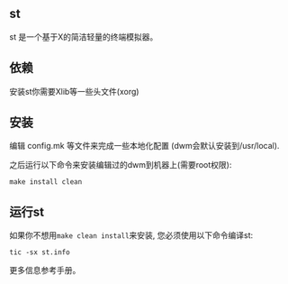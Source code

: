 st
--------------------
st 是一个基于X的简洁轻量的终端模拟器。


依赖
------------
安装st你需要Xlib等一些头文件(xorg)


安装
------------
编辑 config.mk 等文件来完成一些本地化配置 (dwm会默认安装到/usr/local).

之后运行以下命令来安装编辑过的dwm到机器上(需要root权限):

    make install clean


运行st
----------
如果你不想用`make clean install`来安装, 您必须使用以下命令编译st:

    tic -sx st.info

更多信息参考手册。
